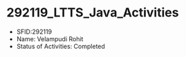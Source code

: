 # 292119_LTTS_Java_Activities
- SFID:292119
- Name: Velampudi Rohit
- Status of Activities: Completed
